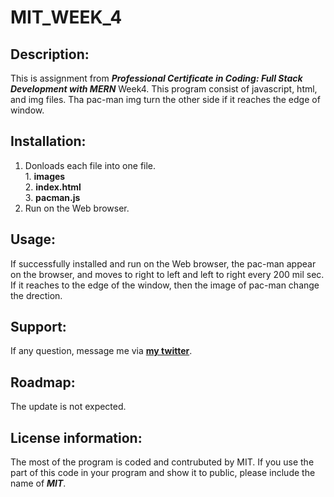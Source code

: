 # MIT_WEEK_4


## Description:
  This is assignment from ***Professional Certificate in Coding: Full Stack Development with MERN*** Week4.
  This program consist of javascript, html, and img files.
  Tha pac-man img turn the other side if it reaches the edge of window.

## Installation:
  1. Donloads each file into one file. <br>
    1. **images** <br>
    2. **index.html** <br>
    3. **pacman.js** <br>
  2. Run on the Web browser.
  
## Usage:
  If successfully installed and run on the Web browser, the pac-man appear on the browser, and moves to right to left and left to right every 200 mil sec.
  If it reaches to the edge of the window, then the image of pac-man change the drection.
  
## Support:
  If any question, message me via **[my twitter](https://twitter.com/Kojiro38895598)**.
  
## Roadmap:
  The update is not expected.
  
## License information: 
  The most of the program is coded and contrubuted by MIT. If you use the part of this code in your program and show it to public, please include the name of ***MIT***.
